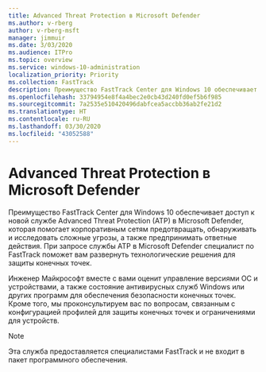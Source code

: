 ```yaml
---
title: Advanced Threat Protection в Microsoft Defender
ms.author: v-rberg
author: v-rberg-msft
manager: jimmuir
ms.date: 3/03/2020
ms.audience: ITPro
ms.topic: overview
ms.service: windows-10-administration
localization_priority: Priority
ms.collection: FastTrack
description: Преимущество FastTrack Center для Windows 10 обеспечивает доступ к новой службе Advanced Threat Protection (ATP) в Microsoft Defender, которая помогает корпоративным сетям предотвращать, обнаруживать и исследовать сложные угрозы, а также предпринимать ответные действия.
ms.openlocfilehash: 33794954e8f4a4bec2e0cb43d240fd0ef5b6f985
ms.sourcegitcommit: 7a2535e510420496dabfcea5accbb36ab2fe21d2
ms.translationtype: HT
ms.contentlocale: ru-RU
ms.lasthandoff: 03/30/2020
ms.locfileid: "43052588"
---
```

# <a name="microsoft-defender-advanced-threat-protection"></a>Advanced Threat Protection в Microsoft Defender

Преимущество FastTrack Center для Windows 10 обеспечивает доступ к новой службе Advanced Threat Protection (ATP) в Microsoft Defender, которая помогает корпоративным сетям предотвращать, обнаруживать и исследовать сложные угрозы, а также предпринимать ответные действия. При запросе службы ATP в Microsoft Defender специалист по FastTrack поможет вам развернуть технологические решения для защиты конечных точек.

Инженер Майкрософт вместе с вами оценит управление версиями ОС и устройствами, а также состояние антивирусных служб Windows или других программ для обеспечения безопасности конечных точек. Кроме того, мы проконсультируем вас по вопросам, связанным с конфигурацией профилей для защиты конечных точек и ограничениями для устройств.  

> [!NOTE]
> Эта служба предоставляется специалистами FastTrack и не входит в пакет программного обеспечения. 

